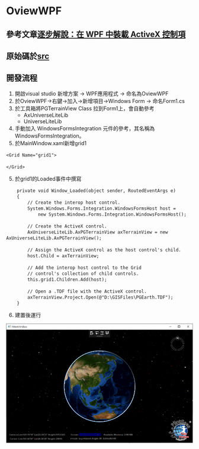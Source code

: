 # OviewWPF

## 參考文章[逐步解說：在 WPF 中裝載 ActiveX 控制項](https://docs.microsoft.com/zh-tw/dotnet/framework/wpf/advanced/walkthrough-hosting-an-activex-control-in-wpf)

## 原始碼於[src](https://github.com/PilotGaea/OviewWPF/edit/master/src)

## 開發流程

1. 開啟visual studio 新增方案 -> WPF應用程式 -> 命名為OviewWPF
2. 於OviewWPF->右鍵->加入->新增項目->Windows Form -> 命名Form1.cs
3. 於工具箱將PGTerrainView Class 拉到Form1上，會自動參考
	+ AxUniverseLiteLib
	+ UniverseLiteLib
4. 手動加入 WindowsFormsIntegration 元件的參考，其名稱為 WindowsFormsIntegration。
4. 於MainWindow.xaml新增grid1
```
<Grid Name="grid1">
    
</Grid>
```
5. 於grid1的Loaded事件中撰寫
```
	private void Window_Loaded(object sender, RoutedEventArgs e)
	{
		// Create the interop host control.
		System.Windows.Forms.Integration.WindowsFormsHost host =
			new System.Windows.Forms.Integration.WindowsFormsHost();

		// Create the ActiveX control.
		AxUniverseLiteLib.AxPGTerrainView axTerrainView = new AxUniverseLiteLib.AxPGTerrainView();

		// Assign the ActiveX control as the host control's child.
		host.Child = axTerrainView;

		// Add the interop host control to the Grid
		// control's collection of child controls.
		this.grid1.Children.Add(host);

		// Open a .TDF file with the ActiveX control.
		axTerrainView.Project.Open(@"D:\GISFiles\PGEarth.TDF");
	}
```

6. 建置後運行

![OviewWPF](OviewWPF.png)

